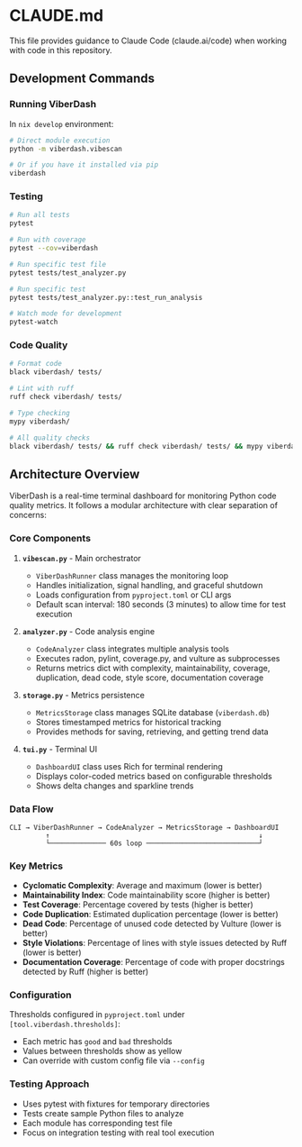 # CLAUDE.md

This file provides guidance to Claude Code (claude.ai/code) when working with code in this repository.

## Development Commands

### Running ViberDash

In `nix develop` environment:
```bash
# Direct module execution
python -m viberdash.vibescan

# Or if you have it installed via pip
viberdash
```

### Testing

```bash
# Run all tests
pytest

# Run with coverage
pytest --cov=viberdash

# Run specific test file
pytest tests/test_analyzer.py

# Run specific test
pytest tests/test_analyzer.py::test_run_analysis

# Watch mode for development
pytest-watch
```

### Code Quality

```bash
# Format code
black viberdash/ tests/

# Lint with ruff
ruff check viberdash/ tests/

# Type checking
mypy viberdash/

# All quality checks
black viberdash/ tests/ && ruff check viberdash/ tests/ && mypy viberdash/
```

## Architecture Overview

ViberDash is a real-time terminal dashboard for monitoring Python code quality metrics. It follows a modular architecture with clear separation of concerns:

### Core Components

1. **`vibescan.py`** - Main orchestrator
   - `ViberDashRunner` class manages the monitoring loop
   - Handles initialization, signal handling, and graceful shutdown
   - Loads configuration from `pyproject.toml` or CLI args
   - Default scan interval: 180 seconds (3 minutes) to allow time for test execution

2. **`analyzer.py`** - Code analysis engine
   - `CodeAnalyzer` class integrates multiple analysis tools
   - Executes radon, pylint, coverage.py, and vulture as subprocesses
   - Returns metrics dict with complexity, maintainability, coverage, duplication, dead code, style score, documentation coverage

3. **`storage.py`** - Metrics persistence
   - `MetricsStorage` class manages SQLite database (`viberdash.db`)
   - Stores timestamped metrics for historical tracking
   - Provides methods for saving, retrieving, and getting trend data

4. **`tui.py`** - Terminal UI
   - `DashboardUI` class uses Rich for terminal rendering
   - Displays color-coded metrics based on configurable thresholds
   - Shows delta changes and sparkline trends

### Data Flow

```
CLI → ViberDashRunner → CodeAnalyzer → MetricsStorage → DashboardUI
         ↑                                                    ↓
         └────────────── 60s loop ────────────────────────────┘
```

### Key Metrics

- **Cyclomatic Complexity**: Average and maximum (lower is better)
- **Maintainability Index**: Code maintainability score (higher is better)
- **Test Coverage**: Percentage covered by tests (higher is better)
- **Code Duplication**: Estimated duplication percentage (lower is better)
- **Dead Code**: Percentage of unused code detected by Vulture (lower is better)
- **Style Violations**: Percentage of lines with style issues detected by Ruff (lower is better)
- **Documentation Coverage**: Percentage of code with proper docstrings detected by Ruff (higher is better)

### Configuration

Thresholds configured in `pyproject.toml` under `[tool.viberdash.thresholds]`:
- Each metric has `good` and `bad` thresholds
- Values between thresholds show as yellow
- Can override with custom config file via `--config`

### Testing Approach

- Uses pytest with fixtures for temporary directories
- Tests create sample Python files to analyze
- Each module has corresponding test file
- Focus on integration testing with real tool execution